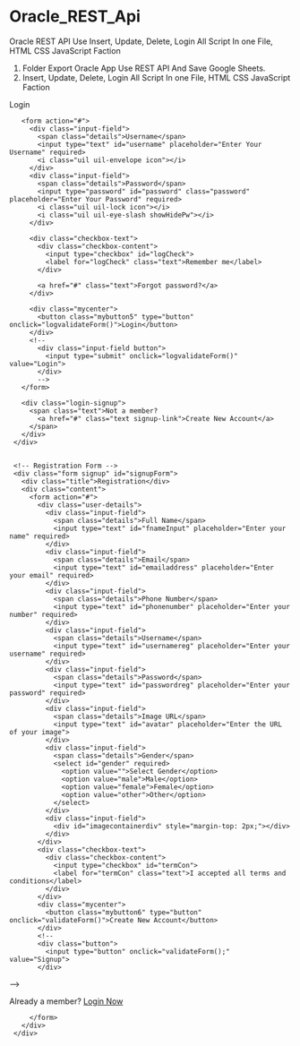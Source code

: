 # Oracle_REST_Api
Oracle REST API Use Insert, Update, Delete, Login All Script In one File, HTML CSS JavaScript Faction

1. Folder Export Oracle App Use REST API And Save Google Sheets.
2.  Insert, Update, Delete, Login All Script In one File, HTML CSS JavaScript Faction

<link
     href='https://github.com/jaber-it/Oracle_REST_Api/blob/main/Sliding-Sign-In-Sign-Up-Form-master/BlogSite_Use_Fole/style.css'/>

  <link
     href='https://cdn.jsdelivr.net/gh/jABER-IT/Oracle_REST_Api/Sliding-Sign-In-Sign-Up-Form-master/BlogSite_Use_Fole/style.css' 
     rel='stylesheet' />

  <div class="containerdiv"> 
     <!-- Registration Form --> 
     <div class="form login" id="loginForm"> 
       <span class="title">Login</span> 
  
       <form action="#"> 
         <div class="input-field"> 
           <span class="details">Username</span> 
           <input type="text" id="username" placeholder="Enter Your Username" required> 
           <i class="uil uil-envelope icon"></i> 
         </div> 
         <div class="input-field"> 
           <span class="details">Password</span> 
           <input type="password" id="password" class="password" placeholder="Enter Your Password" required> 
           <i class="uil uil-lock icon"></i> 
           <i class="uil uil-eye-slash showHidePw"></i> 
         </div> 
  
         <div class="checkbox-text"> 
           <div class="checkbox-content"> 
             <input type="checkbox" id="logCheck"> 
             <label for="logCheck" class="text">Remember me</label> 
           </div> 
  
           <a href="#" class="text">Forgot password?</a> 
         </div> 
  
         <div class="mycenter"> 
           <button class="mybutton5" type="button" onclick="logvalidateForm()">Login</button> 
         </div> 
         <!-- 
           <div class="input-field button"> 
             <input type="submit" onclick="logvalidateForm()" value="Login"> 
           </div> 
           --> 
       </form> 
  
       <div class="login-signup"> 
         <span class="text">Not a member? 
           <a href="#" class="text signup-link">Create New Account</a> 
         </span> 
       </div> 
     </div> 
  
  
     <!-- Registration Form --> 
     <div class="form signup" id="signupForm"> 
       <div class="title">Registration</div> 
       <div class="content"> 
         <form action="#"> 
           <div class="user-details"> 
             <div class="input-field"> 
               <span class="details">Full Name</span> 
               <input type="text" id="fnameInput" placeholder="Enter your name" required> 
             </div> 
             <div class="input-field"> 
               <span class="details">Email</span> 
               <input type="text" id="emailaddress" placeholder="Enter your email" required> 
             </div> 
             <div class="input-field"> 
               <span class="details">Phone Number</span> 
               <input type="text" id="phonenumber" placeholder="Enter your number" required> 
             </div> 
             <div class="input-field"> 
               <span class="details">Username</span> 
               <input type="text" id="usernamereg" placeholder="Enter your username" required> 
             </div> 
             <div class="input-field"> 
               <span class="details">Password</span> 
               <input type="text" id="passwordreg" placeholder="Enter your password" required> 
             </div> 
             <div class="input-field"> 
               <span class="details">Image URL</span> 
               <input type="text" id="avatar" placeholder="Enter the URL of your image"> 
             </div> 
             <div class="input-field"> 
               <span class="details">Gender</span> 
               <select id="gender" required> 
                 <option value="">Select Gender</option> 
                 <option value="male">Male</option> 
                 <option value="female">Female</option> 
                 <option value="other">Other</option> 
               </select> 
             </div> 
             <div class="input-field"> 
               <div id="imagecontainerdiv" style="margin-top: 2px;"></div> 
             </div> 
           </div> 
           <div class="checkbox-text"> 
             <div class="checkbox-content"> 
               <input type="checkbox" id="termCon"> 
               <label for="termCon" class="text">I accepted all terms and conditions</label> 
             </div> 
           </div> 
           <div class="mycenter"> 
             <button class="mybutton6" type="button" onclick="validateForm()">Create New Account</button> 
           </div> 
           <!-- 
           <div class="button"> 
             <input type="button" onclick="validateForm();" value="Signup"> 
           </div> 
 --> 
           <div class="login-signup"> 
             <span class="text">Already a member? 
               <a href="#" class="text login-link">Login Now</a> 
             </span> 
           </div> 
  
  
  
         </form> 
       </div> 
     </div> 
   </div> 
  
   <script 
     src='https://cdn.jsdelivr.net/gh/jABER-IT/Oracle_REST_Api/Sliding-Sign-In-Sign-Up-Form-master/BlogSite_Use_Fole/Script1.js'>  </script> 
   <script src='https://cdn.jsdelivr.net/npm/sweetalert2@11.0.16/dist/sweetalert2.all.min.js'>  </script> 
   <script> 
     loadUser(sessionStorage.getItem("jwt")); 
     checkJWT(); 
     showhide(); 
   </script>
